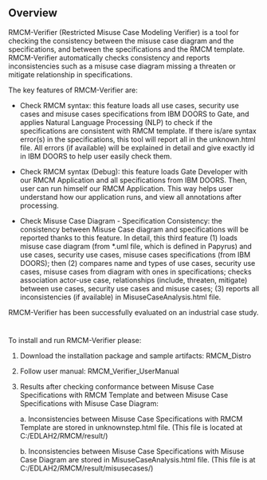

## Overview 

RMCM-Verifier (Restricted Misuse Case Modeling Verifier) is a tool for checking the consistency between the misuse case diagram and the specifications, and between the specifications and the RMCM template. RMCM-Verifier automatically checks consistency and reports inconsistencies such as a misuse case diagram missing a threaten or mitigate relationship in specifications.

The key features of RMCM-Verifier are:

* Check RMCM syntax: this feature loads all use cases, security use cases and misuse cases specifications from IBM DOORS to Gate, and applies Natural Language Processing (NLP) to check if the specifications are consistent with RMCM template. If there is/are syntax error(s) in the specifications, this tool will report all in the unknown.html file. All errors (if available) will be explained in detail and give exactly id in IBM DOORS to help user easily check them.

* Check RMCM syntax (Debug): this feature loads Gate Developer with our RMCM Application and all specifications from IBM DOORS. Then, user can run himself our RMCM Application. This way helps user understand how our application runs, and view all annotations after processing.

* Check Misuse Case Diagram - Specification Consistency: the consistency between Misuse Case diagram and specifications will be reported thanks to this feature. In detail, this third feature (1) loads misuse case diagram (from *.uml file, which is defined in Papyrus) and use cases, security use cases, misuse cases specifications (from IBM DOORS); then (2) compares name and types of use cases, security use cases, misuse cases from diagram with ones in specifications; checks association actor-use case, relationships (include, threaten, mitigate) between use cases, security use cases and misuse cases; (3) reports all inconsistencies (if available) in MisuseCaseAnalysis.html file.

RMCM-Verifier has been successfully evaluated on an industrial case study.

#



To install and run RMCM-Verifier please:

1. Download the installation package and sample artifacts: RMCM_Distro

2. Follow user manual: RMCM_Verifier_UserManual

3. Results after checking conformance between Misuse Case Specifications with RMCM Template and between Misuse Case Specifications with Misuse Case Diagram:

   a. Inconsistencies between Misuse Case Specifications with RMCM Template are stored in unknownstep.html file. (This file is located at C:/EDLAH2/RMCM/result/)

   b. Inconsistencies between Misuse Case Specifications with Misuse Case Diagram are stored in MisuseCaseAnalysis.html file. (This file is at C:/EDLAH2/RMCM/result/misusecases/)

